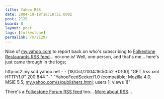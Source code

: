 ```yaml
---
title: Yahoo RSS
date: 2004-10-18T16:10:51.000Z
post: 2129
board: 8
layout: post
tags: [folkestone]
permalink: /m/2129/
---
```

Nice of <a href="http://my.yahoo.com">my.yahoo.com</a> to report back on who's subscribing to <a href="http://www.folkestonegerald.com/rss.xml">Folkestone Restaurants RSS feed</a>... no-one is! Well, one person, and that's me... here's just came through in the logs;

http:oc2.my.scd.yahoo.net - - [18/Oct/2004:16:50:52 +0100] "GET /rss.xml HTTP/1.0" 200 844 "-" "YahooFeedSeeker/1.0 (compatible; Mozilla 4.0; MSIE 5.5; <a href="http://my.yahoo.com/s/publishers.html">my.yahoo.com/s/publishers.html</a>; users 1; views 1)"

There's a <a href="http://www.folkestonegerald.com/rss/8.xml"> Folkestone Forum RSS feed</a> too... <a href="http://www.clarkeology.com/rss/">More about RSS</a>...
